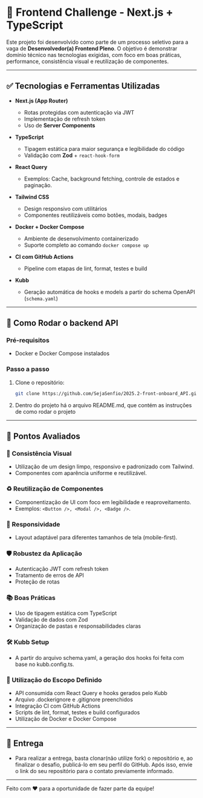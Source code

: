# 🧭 Frontend Challenge - Next.js + TypeScript

Este projeto foi desenvolvido como parte de um processo seletivo para a vaga de **Desenvolvedor(a) Frontend Pleno**. O objetivo é demonstrar domínio técnico nas tecnologias exigidas, com foco em boas práticas, performance, consistência visual e reutilização de componentes.

---

## ✅ Tecnologias e Ferramentas Utilizadas

- **Next.js (App Router)**
  - Rotas protegidas com autenticação via JWT
  - Implementação de refresh token
  - Uso de **Server Components**

- **TypeScript**
  - Tipagem estática para maior segurança e legibilidade do código
  - Validação com **Zod** + `react-hook-form`

- **React Query**
  - Exemplos: Cache, background fetching, controle de estados e paginação.

- **Tailwind CSS**
  - Design responsivo com utilitários
  - Componentes reutilizáveis como botões, modais, badges

- **Docker + Docker Compose**
  - Ambiente de desenvolvimento containerizado
  - Suporte completo ao comando `docker compose up`

- **CI com GitHub Actions**
  - Pipeline com etapas de lint, format, testes e build

- **Kubb**
  - Geração automática de hooks e models a partir do schema OpenAPI (`schema.yaml`)

---

## 🚀 Como Rodar o backend API

### Pré-requisitos

- Docker e Docker Compose instalados

### Passo a passo

1. Clone o repositório:

   ```bash
   git clone https://github.com/SejaSenfio/2025.2-front-onboard_API.git challenge-backend
   ```

2. Dentro do projeto há o arquivo README.md, que contém as instruções de como rodar o projeto

---

## 🧪 Pontos Avaliados

### 📌 Consistência Visual

- Utilização de um design limpo, responsivo e padronizado com Tailwind.
- Componentes com aparência uniforme e reutilizável.

### ♻️ Reutilização de Componentes

- Componentização de UI com foco em legibilidade e reaproveitamento.
- Exemplos: `<Button />, <Modal />, <Badge />`.

### 📱 Responsividade

- Layout adaptável para diferentes tamanhos de tela (mobile-first).

### 🛡️ Robustez da Aplicação

- Autenticação JWT com refresh token
- Tratamento de erros de API
- Proteção de rotas

### 📚 Boas Práticas

- Uso de tipagem estática com TypeScript
- Validação de dados com Zod
- Organização de pastas e responsabilidades claras

### 🛠️ Kubb Setup

- A partir do arquivo schema.yaml, a geração dos hooks foi feita com base no kubb.config.ts.

### 🧰 Utilização do Escopo Definido

- API consumida com React Query e hooks gerados pelo Kubb
- Arquivo .dockerignore e .gitignore preenchidos
- Integração CI com GitHub Actions
- Scripts de lint, format, testes e build configurados
- Utilização de Docker e Docker Compose

---

## 📝 Entrega

- Para realizar a entrega, basta clonar(não utilize fork) o repositório e, ao finalizar o desafio, publicá-lo em seu perfil do GitHub. Após isso, envie o link do seu repositório para o contato previamente informado.

---

Feito com ❤️ para a oportunidade de fazer parte da equipe!
